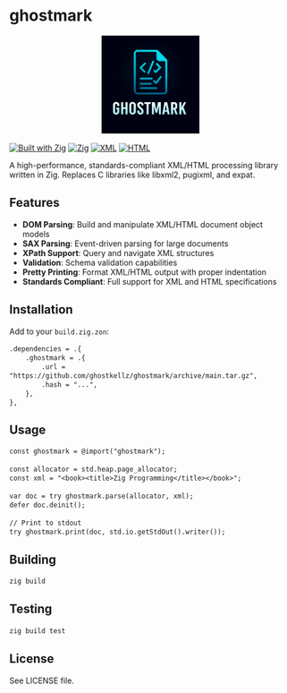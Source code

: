 # ghostmark

<p align="center">
  <img src="assets/icons/ghostmark.png" width="175" alt="Ghostmark Logo">
</p>

[![Built with Zig](https://img.shields.io/badge/built%20with-Zig-yellow?style=flat&logo=zig)](https://ziglang.org/)
[![Zig](https://img.shields.io/badge/zig-0.16.0--dev-orange?style=flat&logo=zig)](https://ziglang.org/)
[![XML](https://img.shields.io/badge/XML-Parser-blue?style=flat&logo=xml)](https://en.wikipedia.org/wiki/XML)
[![HTML](https://img.shields.io/badge/HTML-Processing-green?style=flat&logo=html5)](https://en.wikipedia.org/wiki/HTML)

A high-performance, standards-compliant XML/HTML processing library written in Zig. Replaces C libraries like libxml2, pugixml, and expat.

## Features

- **DOM Parsing**: Build and manipulate XML/HTML document object models
- **SAX Parsing**: Event-driven parsing for large documents
- **XPath Support**: Query and navigate XML structures
- **Validation**: Schema validation capabilities
- **Pretty Printing**: Format XML/HTML output with proper indentation
- **Standards Compliant**: Full support for XML and HTML specifications

## Installation

Add to your `build.zig.zon`:

```zig
.dependencies = .{
    .ghostmark = .{
        .url = "https://github.com/ghostkellz/ghostmark/archive/main.tar.gz",
        .hash = "...",
    },
},
```

## Usage

```zig
const ghostmark = @import("ghostmark");

const allocator = std.heap.page_allocator;
const xml = "<book><title>Zig Programming</title></book>";

var doc = try ghostmark.parse(allocator, xml);
defer doc.deinit();

// Print to stdout
try ghostmark.print(doc, std.io.getStdOut().writer());
```

## Building

```bash
zig build
```

## Testing

```bash
zig build test
```

## License

See LICENSE file.
